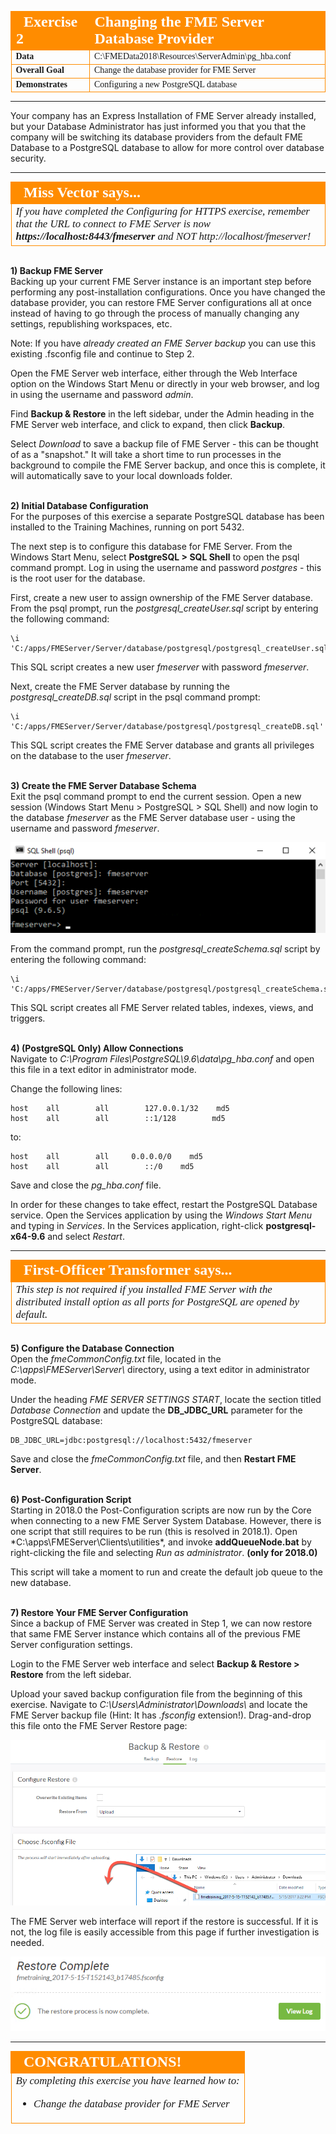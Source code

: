 <!--Exercise Section-->

<table style="border-spacing: 0px;border-collapse: collapse;font-family:serif">
<tr>
<td width=25% style="vertical-align:middle;background-color:darkorange;border: 2px solid darkorange">
<i class="fa fa-cogs fa-lg fa-pull-left fa-fw" style="color:white;padding-right: 12px;vertical-align:text-top"></i>
<span style="color:white;font-size:x-large;font-weight: bold">Exercise 2</span>
</td>
<td style="border: 2px solid darkorange;background-color:darkorange;color:white">
<span style="color:white;font-size:x-large;font-weight: bold">Changing the FME Server Database Provider</span>
</td>
</tr>

<tr>
<td style="border: 1px solid darkorange; font-weight: bold">Data</td>
<td style="border: 1px solid darkorange">C:\FMEData2018\Resources\ServerAdmin\pg_hba.conf</td>
</tr>

<tr>
<td style="border: 1px solid darkorange; font-weight: bold">Overall Goal</td>
<td style="border: 1px solid darkorange">Change the database provider for FME Server</td>
</tr>

<tr>
<td style="border: 1px solid darkorange; font-weight: bold">Demonstrates</td>
<td style="border: 1px solid darkorange">Configuring a new PostgreSQL database</td>
</tr>

</table>

---

Your company has an Express Installation of FME Server already installed, but your Database Administrator has just informed you that you that the company will be switching its database providers from the default FME Database to a PostgreSQL database to allow for more control over database security.

---

<!--Miss Vector says...-->

<table style="border-spacing: 0px">
<tr>
<td style="vertical-align:middle;background-color:darkorange;border: 2px solid darkorange">
<i class="fa fa-quote-left fa-lg fa-pull-left fa-fw" style="color:white;padding-right: 12px;vertical-align:text-top"></i>
<span style="color:white;font-size:x-large;font-weight: bold;font-family:serif">Miss Vector says...</span>
</td>
</tr>

<tr>
<td style="border: 1px solid darkorange">
<span style="font-family:serif; font-style:italic; font-size:larger">
If you have completed the Configuring for HTTPS exercise, remember that the URL to connect to FME Server is now </span><span style="font-family:serif; font-style:italic; font-weight:bold; font-size:larger">https://localhost:8443/fmeserver</span><span style="font-family:serif; font-style:italic; font-size:larger"> and NOT http://localhost/fmeserver!
</span>
</td>
</tr>
</table>


<br>**1) Backup FME Server**
<br>Backing up your current FME Server instance is an important step before performing any post-installation configurations. Once you have changed the database provider, you can restore FME Server configurations all at once instead of having to go through the process of manually changing any settings, republishing workspaces, etc.

Note: If you have *already created an FME Server backup* you can use this existing .fsconfig file and continue to Step 2.

Open the FME Server web interface, either through the Web Interface option on the Windows Start Menu or directly in your web browser, and log in using the username and password *admin*.

Find **Backup & Restore** in the left sidebar, under the Admin heading in the FME Server web interface, and click to expand, then click **Backup**.

Select *Download* to save a backup file of FME Server - this can be thought of as a "snapshot." It will take a short time to run processes in the background to compile the FME Server backup, and once this is complete, it will automatically save to your local downloads folder.


<br>**2) Initial Database Configuration**
<br>For the purposes of this exercise a separate PostgreSQL database has been installed to the Training Machines, running on port 5432.

The next step is to configure this database for FME Server. From the Windows Start Menu, select **PostgreSQL &gt; SQL Shell** to open the psql command prompt. Log in using the username and password *postgres* - this is the root user for the database.

First, create a new user to assign ownership of the FME Server database. From the psql prompt, run the *postgresql\_createUser.sql* script by entering the following command:

    \i 'C:/apps/FMEServer/Server/database/postgresql/postgresql_createUser.sql'

This SQL script creates a new user *fmeserver* with password *fmeserver*.

Next, create the FME Server database by running the *postgresql\_createDB.sql* script in the psql command prompt:

    \i 'C:/apps/FMEServer/Server/database/postgresql/postgresql_createDB.sql'

This SQL script creates the FME Server database and grants all privileges on the database to the user *fmeserver*.


<br>**3) Create the FME Server Database Schema**
<br>Exit the psql command prompt to end the current session. Open a new session (Windows Start Menu &gt; PostgreSQL &gt; SQL Shell) and now login to the database *fmeserver* as the FME Server database user - using the username and password *fmeserver*.

![](./Images/4.208.Ex2.SQLShell_fmeserver.png)

From the command prompt, run the *postgresql\_createSchema.sql* script by entering the following command:

    \i 'C:/apps/FMEServer/Server/database/postgresql/postgresql_createSchema.sql'

This SQL script creates all FME Server related tables, indexes, views, and triggers.


<br>**4) (PostgreSQL Only) Allow Connections**
<br>Navigate to *C:\Program Files\PostgreSQL\9.6\data\pg_hba.conf* and open this file in a text editor in administrator mode.

Change the following lines:

    host    all        all        127.0.0.1/32    md5
    host    all        all        ::1/128        md5

to:

    host    all        all     0.0.0.0/0    md5
    host    all        all        ::/0    md5

Save and close the *pg_hba.conf* file.

In order for these changes to take effect, restart the PostgreSQL Database service. Open the Services application by using the *Windows Start Menu* and typing in *Services*. In the Services application, right-click **postgresql-x64-9.6** and select *Restart*.

---


<!--Person X Says Section-->

<table style="border-spacing: 0px">
<tr>
<td style="vertical-align:middle;background-color:darkorange;border: 2px solid darkorange">
<i class="fa fa-quote-left fa-lg fa-pull-left fa-fw" style="color:white;padding-right: 12px;vertical-align:text-top"></i>
<span style="color:white;font-size:x-large;font-weight: bold;font-family:serif">First-Officer Transformer says...</span>
</td>
</tr>

<tr>
<td style="border: 1px solid darkorange">
<span style="font-family:serif; font-style:italic; font-size:larger">
This step is not required if you installed FME Server with the distributed install option as all ports for PostgreSQL are opened by default.  </span>
</td>
</tr>
</table>

<br>**5) Configure the Database Connection**
<br>Open the *fmeCommonConfig.txt* file, located in the *C:\apps\FMEServer\Server\\* directory, using a text editor in administrator mode.

Under the heading *FME SERVER SETTINGS START*, locate the section titled *Database Connection* and update the **DB_JDBC_URL** parameter for the PostgreSQL database:

    DB_JDBC_URL=jdbc:postgresql://localhost:5432/fmeserver

Save and close the *fmeCommonConfig.txt* file, and then **Restart FME Server**.


<br>**6) Post-Configuration Script**
<br>Starting in 2018.0 the Post-Configuration scripts are now run by the Core when connecting to a new FME Server System Database. However, there is one script that still requires to be run (this is resolved in 2018.1).
Open *C:\apps\FMEServer\Clients\utilities\*, and invoke **addQueueNode.bat** by right-clicking the file and selecting *Run as administrator*. **(only for 2018.0)**

This script will take a moment to run and create the default job queue to the new database.


<br>**7) Restore Your FME Server Configuration**
<br>Since a backup of FME Server was created in Step 1, we can now restore that same FME Server instance which contains all of the previous FME Server configuration settings.

Login to the FME Server web interface and select **Backup & Restore &gt; Restore** from the left sidebar.

Upload your saved backup configuration file from the beginning of this exercise. Navigate to *C:\Users\Administrator\Downloads\\* and locate the FME Server backup file (Hint: It has *.fsconfig* extension!). Drag-and-drop this file onto the FME Server Restore page:

![](./Images/4.209.Ex2.RestoreConfiguration.png)

The FME Server web interface will report if the restore is successful. If it is not, the log file is easily accessible from this page if further investigation is needed.

![](./Images/4.210.Ex2.RestoreSuccess.png)

---

<!--Exercise Congratulations Section-->

<table style="border-spacing: 0px">
<tr>
<td style="vertical-align:middle;background-color:darkorange;border: 2px solid darkorange">
<i class="fa fa-thumbs-o-up fa-lg fa-pull-left fa-fw" style="color:white;padding-right: 12px;vertical-align:text-top"></i>
<span style="color:white;font-size:x-large;font-weight: bold;font-family:serif">CONGRATULATIONS!</span>
</td>
</tr>

<tr>
<td style="border: 1px solid darkorange">
<span style="font-family:serif; font-style:italic; font-size:larger">
By completing this exercise you have learned how to:
<br>
<ul><li>Change the database provider for FME Server</li></ul>
</span>
</td>
</tr>
</table>
